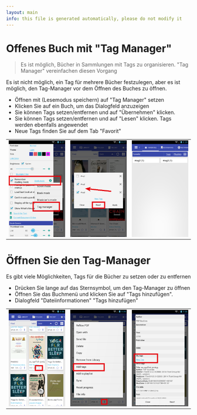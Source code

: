 ```yaml
---
layout: main
info: this file is generated automatically, please do not modify it
---
```


# Offenes Buch mit &quot;Tag Manager&quot;

> Es ist möglich, Bücher in Sammlungen mit Tags zu organisieren. &quot;Tag Manager&quot; vereinfachen diesen Vorgang

Es ist nicht möglich, ein Tag für mehrere Bücher festzulegen, aber es ist möglich, den Tag-Manager vor dem Öffnen des Buches zu öffnen.

* Öffnen mit (Lesemodus speichern) auf &quot;Tag Manager&quot; setzen
* Klicken Sie auf ein Buch, um das Dialogfeld anzuzeigen
* Sie können Tags setzen/entfernen und auf &quot;Übernehmen&quot; klicken.
* Sie können Tags setzen/entfernen und auf &quot;Lesen&quot; klicken. Tags werden ebenfalls angewendet
* Neue Tags finden Sie auf dem Tab &quot;Favorit&quot;

||||
|-|-|-|
|![](1.png)|![](2.png)|![](3.png)|


# Öffnen Sie den Tag-Manager

Es gibt viele Möglichkeiten, Tags für die Bücher zu setzen oder zu entfernen

* Drücken Sie lange auf das Sternsymbol, um den Tag-Manager zu öffnen
* Öffnen Sie das Buchmenü und klicken Sie auf &quot;Tags hinzufügen&quot;.
* Dialogfeld &quot;Dateiinformationen&quot; &quot;Tags hinzufügen&quot;

||||
|-|-|-|
|![](4.png)|![](5.png)|![](6.png)|
